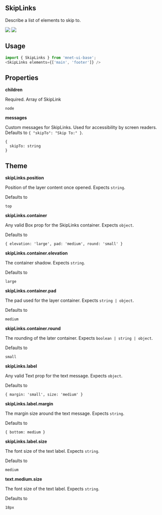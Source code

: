 ## SkipLinks
Describe a list of elements to skip to.

[![](https://cdn-images-1.medium.com/fit/c/120/120/1*TD1P0HtIH9zF0UEH28zYtw.png)](https://storybook.grommet.io/?selectedKind=Utilities-SkipLinks&full=0&stories=1&panelRight=0) [![](https://codesandbox.io/static/img/play-codesandbox.svg)](https://codesandbox.io/s/github/grommet/grommet-sandbox?initialpath=/skiplinks&module=%2Fsrc%2FSkipLinks.js)
## Usage

```javascript
import { SkipLinks } from 'mnet-ui-base';
<SkipLinks elements={['main', 'footer']} />
```

## Properties

**children**

Required. Array of SkipLink

```
node
```

**messages**

Custom messages for SkipLinks. Used for accessibility by screen 
readers. Defaults to `{
  "skipTo": "Skip To:"
}`.

```
{
  skipTo: string
}
```
  
## Theme
  
**skipLinks.position**

Position of the layer content once opened. Expects `string`.

Defaults to

```
top
```

**skipLinks.container**

Any valid Box prop for the SkipLinks container. Expects `object`.

Defaults to

```
{ elevation: 'large', pad: 'medium', round: 'small' }
```

**skipLinks.container.elevation**

The container shadow. Expects `string`.

Defaults to

```
large
```

**skipLinks.container.pad**

The pad used for the layer container. Expects `string | object`.

Defaults to

```
medium
```

**skipLinks.container.round**

The rounding of the later container. Expects `boolean | string | object`.

Defaults to

```
small
```

**skipLinks.label**

Any valid Text prop for the text message. Expects `object`.

Defaults to

```
{ margin: 'small', size: 'medium' }
```

**skipLinks.label.margin**

The margin size around the text message. Expects `string`.

Defaults to

```
{ bottom: medium }
```

**skipLinks.label.size**

The font size of the text label. Expects `string`.

Defaults to

```
medium
```

**text.medium.size**

The font size of the text label. Expects `string`.

Defaults to

```
18px
```
